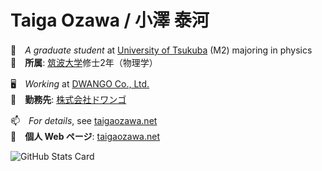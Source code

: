 # Taiga Ozawa / 小澤 泰河

🌱　*A graduate student* at [University of Tsukuba](https://www.tsukuba.ac.jp/) (M2) majoring in physics<br>
🔭　**所属**: [筑波大学](https://www.tsukuba.ac.jp/en)修士2年（物理学）

🖥　*Working* at [DWANGO Co., Ltd.](https://dwango.co.jp/english)<br>
💬　**勤務先**: [株式会社ドワンゴ](https://dwango.co.jp)

📫　*For details*, see [taigaozawa.net](https://taigaozawa.net)<br>
👀　**個人 Web ページ**: [taigaozawa.net](https://taigaozawa.net)

![GitHub Stats Card](https://github-readme-stats.vercel.app/api?username=taigaozawa&theme=cobalt)

<!--
**taigaozawa/taigaozawa** is a ✨ _special_ ✨ repository because its `README.md` (this file) appears on your GitHub profile.

Here are some ideas to get you started:

- 🔭 I’m currently working on ...
- 🌱 I’m currently learning ...
- 👯 I’m looking to collaborate on ...
- 🤔 I’m looking for help with ...
- 💬 Ask me about ...
- 📫 How to reach me: ...
- 😄 Pronouns: ...
- ⚡ Fun fact: ...
-->
